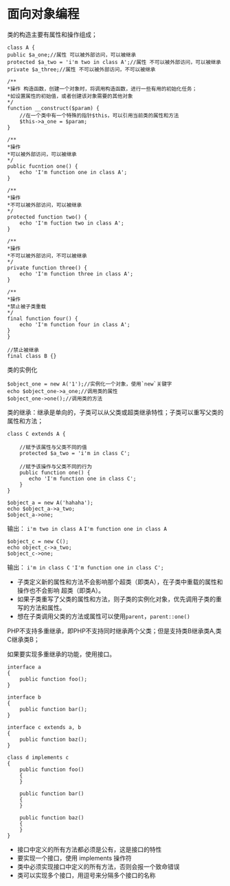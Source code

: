 # 面向对象编程

类的构造主要有属性和操作组成；

```
class A {
public $a_one;//属性 可以被外部访问，可以被继承
protected $a_two = 'i'm two in class A';//属性 不可以被外部访问，可以被继承
private $a_three;//属性 不可以被外部访问，不可以被继承

/**
*操作 构造函数，创建一个对象时，将调用构造函数，进行一些有用的初始化任务；
*如设置属性的初始值，或者创建该对象需要的其他对象
*/
function __construct($param) {
    //在一个类中有一个特殊的指针$this，可以引用当前类的属性和方法
    $this->a_one = $param;
}

/**
*操作 
*可以被外部访问，可以被继承
*/
public fucntion one() {
    echo 'I'm function one in class A';
}

/**
*操作
*不可以被外部访问，可以被继承
*/
protected function two() {
    echo 'I'm fuction two in class A';   
}

/**
*操作
*不可以被外部访问，不可以被继承
*/
private function three() {
    echo 'I'm function three in class A';
}

/**
*操作
*禁止被子类重载
*/
final function four() {
    echo 'I'm function four in class A';
}
}

//禁止被继承
final class B {} 
```


类的实例化
```
$object_one = new A('1');//实例化一个对象，使用`new`关键字
echo $object_one->a_one;//调用类的属性
$object_one->one();//调用类的方法
```

类的继承：继承是单向的，子类可以从父类或超类继承特性；子类可以重写父类的属性和方法；

```
class C extends A {
    
    //赋予该属性与父类不同的值
    protected $a_two = 'i'm in class C';
    
    //赋予该操作与父类不同的行为
    public function one() {
       echo 'I'm function one in class C';
    }
}

```

```
$object_a = new A('hahaha');
echo $object_a->a_two;
$object_a->one;
```
输出：
`i'm two in class A`
`I'm function one in class A`


```
$object_c = new C();
echo object_c->a_two;
$object_c->one;
```

输出：
`i'm in class C`
`'I'm function one in class C';`

+ 子类定义新的属性和方法不会影响那个超类（即类A），在子类中重载的属性和操作也不会影响
超类（即类A）。
+ 如果子类重写了父类的属性和方法，则子类的实例化对象，优先调用子类的重写的方法和属性。
+ 想在子类调用父类的方法或属性可以使用`parent`，`parent::one()`

PHP不支持多重继承，即PHP不支持同时继承两个父类；但是支持类B继承类A,类C继承类B；

如果要实现多重继承的功能，使用接口。

```
interface a
{
    public function foo();
}

interface b
{
    public function bar();
}

interface c extends a, b
{
    public function baz();
}

class d implements c
{
    public function foo()
    {
    }

    public function bar()
    {
    }

    public function baz()
    {
    }
}
```

+ 接口中定义的所有方法都必须是公有，这是接口的特性
+ 要实现一个接口，使用 implements 操作符
+ 类中必须实现接口中定义的所有方法，否则会报一个致命错误
+ 类可以实现多个接口，用逗号来分隔多个接口的名称



